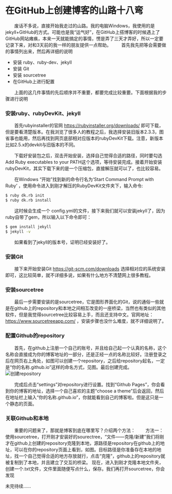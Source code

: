 ﻿# 在GitHub上创建博客的山路十八弯



&emsp;&emsp;废话不多说，直接开始我走过的山路。我的电脑Windows，我使用的是jekyll+GitHub的方式。可能也是我“运气好”，在GitHub上搭博客的时候遇上了GitHub网站瘫痪，本来一天就能搞定的事情，愣是弄了三天才弄好，所以一定要记录下来，对和3天前的我一样的朋友提供一点帮助。
&emsp;&emsp;首先我先把等会需要做的事情列出来，然后再详细的说明
  - 安装 ruby、ruby-dev、jekyll
  - 安装 Git
  - 安装 sourcetree
  - 在GitHub上进行配置

&emsp;&emsp;上面的这几件事情的先后顺序并不重要，都要完成比较重要。下面根据我的步骤进行说明
### 安装ruby、rubyDevKit、jekyll
&emsp;&emsp;首先rubyinstaller的官网 https://rubyinstaller.org/downloads/ 即可下载，但是要看清楚版本。在我浏览了很多人的教程之后，我选择安装旧版本2.3.3，图省事也能用，然后再找到网页底部相对应版本的rubyDevKit下载。注意，新版本比如2.5.x的devkit与旧版本的不同。

&emsp;&emsp;下载好安装包之后，双击开始安装，选择自己觉得合适的路径，同时要勾选Add Ruby executables to your PATH这个选项，等待安装完成。接着开始安装rubyDevKit，其实下载下来的是一个压缩包，直接解压就可以了，也比较容易。

&emsp;&emsp;在Windows “开始”找到新的命令行名为‘Start Command Prompt with Ruby’ ，使用命令进入到刚才解压的RubyDevKit文件夹下，输入命令:
```sh
$ ruby dk.rb init
$ ruby dk.rb install
```
&emsp;&emsp;这时候会生成一个 config.yml的文件，接下来我们就可以安装jekyll了，因为ruby自带了gem，所以输入以下命令即可：
```sh
$ gem install jekyll
$ jekyll -v
```
&emsp;&emsp;如果看到了jekyll的版本号，证明已经安装好了。
### 安装Git
&emsp;&emsp;接下来开始安装Git https://git-scm.com/downloads 选择相对应的系统安装即可，这比较简单，就不详细多说，如果有什么地方不清楚网上很多教程。
### 安装sourcetree
&emsp;&emsp;最后一步需要安装的是sourcetree，它是图形界面化的Git，说的通俗一些就是在github上的repository和本地之间相互改变的一座桥梁，当然也有类似的其他软件，但是我觉得sourcetree比较容易上手，而且还支持中文。官网地址：https://www.sourcetreeapp.com/ ，安装步骤也没什么难度，就不详细说明了。

### 配置Github的repository
&emsp;&emsp;首先，在github上注册一个自己的账号，并且给自己起一个认真的名称，这个名称会直接成为你的博客地址的一部分，还是正经一点的名称比较好。注册登录之后在网页右上角处，如图可以创建一个repository，之后给repository起名，一定是“你的名称.github.io”这样的命名方式，见图。最后创建完成。
![创建repository](../../../images/photo/creat.png)

&emsp;&emsp;完成后点击“settings”对repository进行设置。找到“Github Pages”，你会看到你的博客的地址，选择一个自己喜欢的主题“choose a theme”后会返回，然后在地址栏上输入“你的名称.github.io”，你就能看到自己的博客啦。但是这只是一个静态的页面。

### 关联Github和本地
&emsp;&emsp;重要的问题来了，那就是博客到底在哪里写？介绍两个方法：
&emsp;&emsp;方法一：使用sourcetree，打开刚才安装好的sourectree，“文件——克隆/新建”我们将刚才在github上创建的repository克隆到本地，源路径是repository在github上的地址，可以在你的repository页面上看到，如图。目标路径是你准备存在本地的地址，找一个自己觉得合适的地方存放就行，点击“克隆”，github上的repository就被复制到了本地，并且建立了交互的桥梁。
现在，进入到刚才克隆本地文件夹，创建一个.txt文件，文件里面随便写点什么，保存。我们再打开sourcetree，你会发现

未完待续……